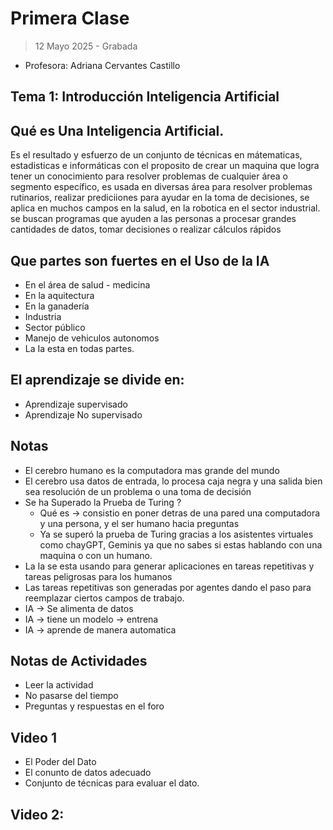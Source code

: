# Primera Clase 
> 12 Mayo 2025 - Grabada 

- Profesora: Adriana Cervantes Castillo 

## Tema 1: Introducción Inteligencia Artificial 

## Qué es Una Inteligencia Artificial. 

Es el resultado y esfuerzo de un conjunto de técnicas en mátematicas, estadisticas e informáticas con el proposito de crear un maquina que logra tener un conocimiento para resolver problemas de cualquier área o segmento específico, es usada en diversas área para resolver problemas rutinarios, realizar prediciiones para ayudar en la toma de decisiones, se aplica en muchos campos en la salud, en la robotica en el sector industrial. se buscan programas que ayuden a las personas a procesar grandes cantidades de datos, tomar decisiones o realizar cálculos rápidos


## Que partes son fuertes en el Uso de la IA 
- En el área de salud - medicina
- En la aquitectura 
- En la ganadería 
- Industria 
- Sector público 
- Manejo de vehiculos autonomos 
- La Ia esta en todas partes. 


## El aprendizaje se divide en:
- Aprendizaje supervisado 
- Aprendizaje No supervisado 


## Notas 
- El cerebro humano es la computadora mas grande del mundo
- El cerebro usa datos de entrada, lo procesa caja negra y una salida bien sea resolución de un problema o una toma de decisión
- Se ha Superado la Prueba de Turing ? 
    - Qué es -> consistio en poner detras de una pared una computadora y una persona, y el ser humano hacia preguntas 
    - Ya se superó la prueba de Turing gracias a los asistentes virtuales como chayGPT, Geminis ya que no sabes si estas hablando con una maquina o con un humano. 
- La Ia se esta usando para generar aplicaciones en tareas repetitivas y tareas peligrosas para los humanos
- Las tareas repetitivas son generadas por agentes dando el paso para reemplazar ciertos campos de trabajo. 
- IA -> Se alimenta de datos 
- IA -> tiene un modelo -> entrena 
- IA -> aprende de manera automatica 

## Notas de Actividades 
- Leer la actividad 
- No pasarse del tiempo
- Preguntas y respuestas en el foro 

## Video 1 
- El Poder del Dato 
- El conunto de datos adecuado 
- Conjunto de técnicas para evaluar el dato. 

## Video 2: 








